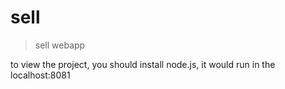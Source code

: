 # sell

> sell webapp

to view the project, you should install node.js, it would run in the localhost:8081
